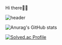 Hi there🙆‍♂️

![header](https://capsule-render.vercel.app/api?type=waving&color=gradient&height=200&text=DDAMDOO&fontAlign=70&fontAlignY=40&animation=twinkling)

![Anurag's GitHub stats](https://github-readme-stats.vercel.app/api?username=DDAMDOO&&show_icons=true&theme=dracula&hide=prs,issues,contribs)

[![Solved.ac Profile](http://mazassumnida.wtf/api/v2/generate_badge?boj=ddamdoo)](https://solved.ac/ddamdoo/)
